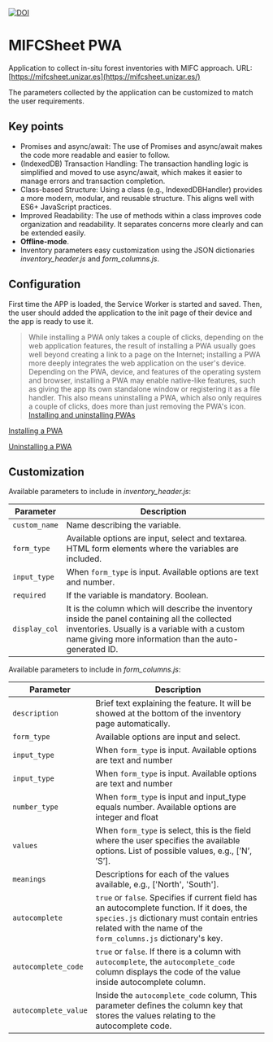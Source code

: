 [![DOI](https://zenodo.org/badge/DOI/10.5281/zenodo.14045596.svg)](https://doi.org/10.5281/zenodo.14045596)

# MIFCSheet PWA

Application to collect in-situ forest inventories with MIFC approach. URL: [https://mifcsheet.unizar.es](https://mifcsheet.unizar.es/)

The parameters collected by the application can be customized to match the user requirements.

## Key points

- Promises and async/await: The use of Promises and async/await makes the code more readable and easier to follow.
- (IndexedDB) Transaction Handling: The transaction handling logic is simplified and moved to use async/await, which makes it easier to manage errors and transaction completion.
- Class-based Structure: Using a class (e.g., IndexedDBHandler) provides a more modern, modular, and reusable structure. This aligns well with ES6+ JavaScript practices.
- Improved Readability: The use of methods within a class improves code organization and readability. It separates concerns more clearly and can be extended easily.
- **Offline-mode**.
- Inventory parameters easy customization using the JSON dictionaries *inventory_header.js* and *form_columns.js*.

## Configuration

First time the APP is loaded, the Service Worker is started and saved. Then, the user should added the application to the init page of their device and the app is ready to use it.

> While installing a PWA only takes a couple of clicks, depending on the web application features, the result of installing a PWA usually goes well beyond creating a link to a page on the Internet; installing a PWA more deeply integrates the web application on the user's device. <br>Depending on the PWA, device, and features of the operating system and browser, installing a PWA may enable native-like features, such as giving the app its own standalone window or registering it as a file handler. This also means uninstalling a PWA, which also only requires a couple of clicks, does more than just removing the PWA's icon. [Installing and uninstalling PWAs](https://developer.mozilla.org/en-US/docs/Web/Progressive_web_apps/Guides/Installing#installing_and_uninstalling_pwas)

[Installing a PWA](https://developer.mozilla.org/en-US/docs/Web/Progressive_web_apps/Guides/Installing#installing_pwas)

[Uninstalling a PWA](https://developer.mozilla.org/en-US/docs/Web/Progressive_web_apps/Guides/Installing#uninstalling)

## Customization

Available parameters to include in *inventory_header.js*:

| Parameter | Description |
| --------- | ----------- |
| `custom_name` | Name describing the variable. |
| `form_type` | Available options are input, select and textarea. HTML form elements where the variables are included. |
| `input_type` | When `form_type` is input. Available options are text and number. |
| `required` | If the variable is mandatory. Boolean. |
| `display_col` | It is the column which will describe the inventory inside the panel containing all the collected inventories. Usually is a variable with a custom name giving more information than the auto-generated ID. |

Available parameters to include in *form_columns.js*:

| Parameter | Description |
| --------- | ----------- |
| `description` | Brief text explaining the feature. It will be showed at the bottom of the inventory page automatically.
| `form_type` | Available options are input and select.
| `input_type` | When `form_type` is input. Available options are text and number
| `input_type` | When `form_type` is input. Available options are text and number
| `number_type` | When `form_type` is input and input_type equals number. Available options are integer and float
| `values` | When `form_type` is select, this is the field where the user specifies the available options. List of possible values, e.g., [’N’, ’S’].
| `meanings` | Descriptions for each of the values available, e.g., ['North', 'South'].
| `autocomplete` | `true` or `false`. Specifies if current field has an autocomplete function. If it does, the `species.js` dictionary must contain entries related with the name of the `form_columns.js` dictionary's key.
| `autocomplete_code` | `true` or `false`. If there is a column with `autocomplete`, the `autocomplete_code` column displays the code of the value inside autocomplete column.
| `autocomplete_value` | Inside the `autocomplete_code` column, This parameter defines the column key that stores the values relating to the autocomplete code.
